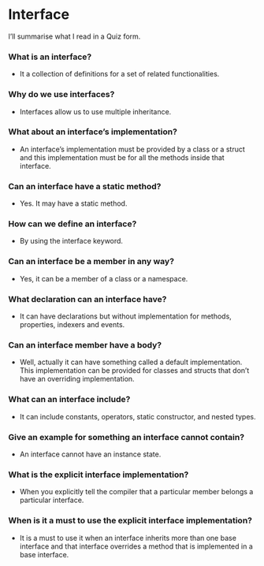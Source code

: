 # Interface
I’ll summarise what I read in a Quiz form.

### What is an interface?
-	It a collection of definitions for a set of related functionalities.


### Why do we use interfaces?
-	Interfaces allow us to use multiple inheritance.

### What about an interface’s implementation?
-	An interface’s implementation must be provided by a class or a struct and this implementation must be for all the methods inside that interface.

### Can an interface have a static method?
-	Yes. It may have a static method.

### How can we define an interface?
-	By using the interface keyword.


### Can an interface be a member in any way?
-	Yes, it can be a member of a class or a namespace.

### What declaration can an interface have?
-	It can have declarations but without implementation for methods, properties, indexers and events.


### Can an interface member have a body?
-  Well, actually it can have something called a default implementation. This implementation can be provided for classes and structs that don’t have an overriding implementation.

### What can an interface include?
-	It can include constants, operators, static constructor, and nested types.

### Give an example for something an interface cannot contain?
-	An interface cannot have an instance state.

### What is the explicit interface implementation?
-	When you explicitly tell the compiler that a particular member belongs a particular interface.

### When is it a must to use the explicit interface implementation?
-	It is a must to use it when an interface inherits more than one base interface and that interface overrides a method that is implemented in a base interface.








